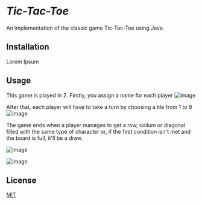    # _Tic-Tac-Toe_
   An implementation of the classic game Tic-Tac-Toe using Java.


  ## Installation
  Lorem Ipsum


  ## Usage
  
  This game is played in 2. Firstly, you assign a name for each player
  ![image](https://user-images.githubusercontent.com/78145760/192972690-7582f8e4-abc9-4c11-958a-870ae9203392.png)


  After that, each player will have to take a turn by choosing a tile from 1 to 9
  ![image](https://user-images.githubusercontent.com/78145760/192973150-61989343-c34a-4e4e-8f35-9ae2412c15e9.png)


  The game ends when a player manages to get a row, collum or diagonal filled with the same type of character or, 
  if the first condition isn't met and the board is full, it'll be a draw.
  
  
  ![image](https://user-images.githubusercontent.com/78145760/192974013-147f0792-e8ac-430f-9862-c0ebe5e531db.png)
  
  
  ![image](https://user-images.githubusercontent.com/78145760/192974231-db274da7-0d1f-42e8-b34a-51da43b7f093.png)

  
  ## License
  [MIT](https://choosealicense.com/licenses/mit/)



